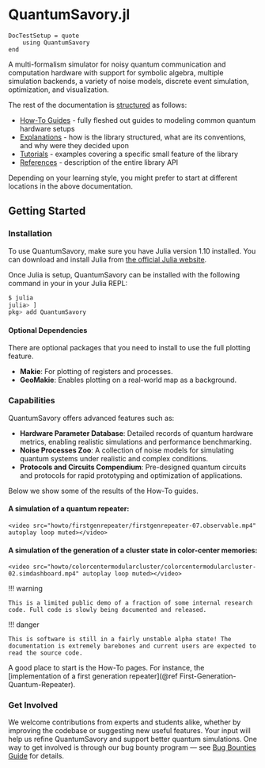 # QuantumSavory.jl

```@meta
DocTestSetup = quote
    using QuantumSavory
end
```

A multi-formalism simulator for noisy quantum communication and computation hardware with support for symbolic algebra, multiple simulation backends, a variety of noise models, discrete event simulation, optimization, and visualization.

The rest of the documentation is [structured](https://diataxis.fr/) as follows:

- [How-To Guides](@ref) - fully fleshed out guides to modeling common quantum hardware setups
- [Explanations](@ref) - how is the library structured, what are its conventions, and why were they decided upon
- [Tutorials](@ref) - examples covering a specific small feature of the library
- [References](@ref) - description of the entire library API

Depending on your learning style, you might prefer to start at different locations in the above documentation.

## Getting Started
### Installation
To use QuantumSavory, make sure you have Julia version 1.10 installed. You can download and install Julia from [the official Julia website](https://julialang.org/downloads/).

Once Julia is setup, QuantumSavory can be installed with the following command in your in your Julia REPL:
```bash
$ julia
julia> ]
pkg> add QuantumSavory
```
#### Optional Dependencies
There are optional packages that you need to install to use the full plotting feature.
- **Makie**: For plotting of registers and processes.
- **GeoMakie**: Enables plotting on a real-world map as a background.


### Capabilities

QuantumSavory offers advanced features such as:

- **Hardware Parameter Database**: Detailed records of quantum hardware metrics, enabling realistic simulations and performance benchmarking.
- **Noise Processes Zoo**: A collection of noise models for simulating quantum systems under realistic and complex conditions.
- **Protocols and Circuits Compendium**: Pre-designed quantum circuits and protocols for rapid prototyping and optimization of applications.

Below we show some of the results of the How-To guides.

#### A simulation of a quantum repeater:

```@raw html
<video src="howto/firstgenrepeater/firstgenrepeater-07.observable.mp4" autoplay loop muted></video>
```

#### A simulation of the generation of a cluster state in color-center memories:

```@raw html
<video src="howto/colorcentermodularcluster/colorcentermodularcluster-02.simdashboard.mp4" autoplay loop muted></video>
```

!!! warning

    This is a limited public demo of a fraction of some internal research code. Full code is slowly being documented and released.

!!! danger
    
    This is software is still in a fairly unstable alpha state! The documentation is extremely barebones and current users are expected to read the source code.

A good place to start is the How-To pages.
For instance, the [implementation of a first generation repeater](@ref First-Generation-Quantum-Repeater).

### Get Involved
We welcome contributions from experts and students alike, whether by improving the codebase or suggesting new useful features. Your input will help us refine QuantumSavory and support better quantum simulations. One way to get involved is through our bug bounty program — see [Bug Bounties Guide](https://github.com/QuantumSavory/.github/blob/main/BUG_BOUNTIES.md) for details.







